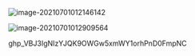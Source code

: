 ![image-20210701012146142](https://gitee.com/nieyunshu/picture/raw/master/img/20210701012146.png)

![image-20210701012909564](https://gitee.com/nieyunshu/picture/raw/master/img/20210701012909.png)

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

